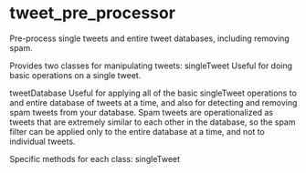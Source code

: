 # tweet_pre_processor
Pre-process single tweets and entire tweet databases, including removing spam.

Provides two classes for manipulating tweets:
singleTweet     Useful for doing basic operations on a single tweet.

tweetDatabase   Useful for applying all of the basic singleTweet operations to
                and entire database of tweets at a time, and also for detecting
                and removing spam tweets from your database. Spam tweets are
                operationalized as tweets that are extremely similar to each
                other in the database, so the spam filter can be applied only
                to the entire database at a time, and not to individual tweets.

Specific methods for each class:
singleTweet